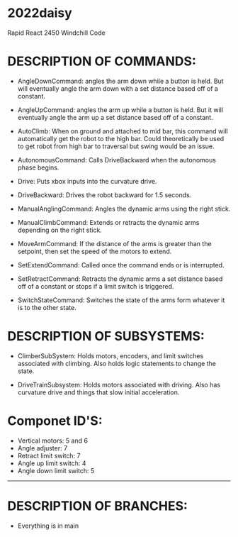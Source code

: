# 2022daisy
Rapid React 2450 Windchill Code


# DESCRIPTION OF COMMANDS:

* AngleDownCommand: angles the arm down while a button is held. But will eventually angle the arm down with a set distance based off of a constant.

* AngleUpCommand: angles the arm up while a button is held. But it will eventually angle the arm up a set distance based off of a constant.

* AutoClimb: When on ground and attached to mid bar, this command will automatically get the robot to the high bar. Could theoretically be used to get robot from high bar to traversal but swing would be an issue.

* AutonomousCommand: Calls DriveBackward when the autonomous phase begins.

* Drive: Puts xbox inputs into the curvature drive.

* DriveBackward: Drives the robot backward for 1.5 seconds.

* ManualAnglingCommand: Angles the dynamic arms using the right stick.

* ManualClimbCommand: Extends or retracts the dynamic arms depending on the right stick.

* MoveArmCommand: If the distance of the arms is greater than the setpoint, then set the speed of the motors to extend.

* SetExtendCommand: Called once the command ends or is interrupted.

* SetRetractCommand: Retracts the dynamic arms a set distance based off of a constant or stops if a limit switch is triggered.

* SwitchStateCommand: Switches the state of the arms form whatever it is to the other state.



# DESCRIPTION OF SUBSYSTEMS:

* ClimberSubSystem: Holds motors, encoders, and limit switches associated with climbing. Also holds logic statements to change the state.

* DriveTrainSubsystem: Holds motors associated with driving. Also has curvature drive and things that slow initial acceleration.


# Componet ID'S:
* Vertical motors: 5 and 6
* Angle adjuster: 7
* Retract limit switch: 7
* Angle up limit switch: 4
* Angle down limit switch: 5

---




# DESCRIPTION OF BRANCHES:
* Everything is in main